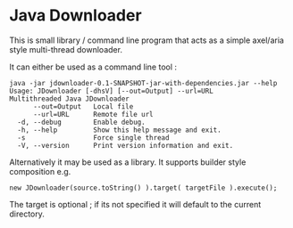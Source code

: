 
Java Downloader
===============

This is small library / command line program that acts as a simple axel/aria style multi-thread downloader.

It can either be used as a command line tool :

```
java -jar jdownloader-0.1-SNAPSHOT-jar-with-dependencies.jar --help
Usage: JDownloader [-dhsV] [--out=Output] --url=URL
Multithreaded Java JDownloader
      --out=Output   Local file
      --url=URL      Remote file url
  -d, --debug        Enable debug.
  -h, --help         Show this help message and exit.
  -s                 Force single thread
  -V, --version      Print version information and exit.
```

Alternatively it may be used as a library. It supports builder style composition e.g.

```
new JDownloader(source.toString() ).target( targetFile ).execute();
```

The target is optional ; if its not specified it will default to the current directory.